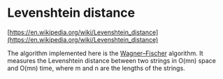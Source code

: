 # Levenshtein distance

[https://en.wikipedia.org/wiki/Levenshtein_distance](https://en.wikipedia.org/wiki/Levenshtein_distance)

The algorithm implemented here is the [Wagner–Fischer](https://en.wikipedia.org/wiki/Wagner%E2%80%93Fischer_algorithm) algorithm. It measures the Levenshtein distance between two strings in O(mn) space and O(mn) time, where m and n are the lengths of the strings.
